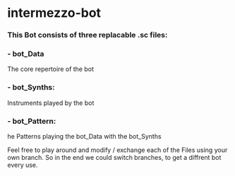 # intermezzo-bot

### This Bot consists of three replacable .sc files:

### - bot_Data 
The core repertoire of the bot

### - bot_Synths: 
Instruments played by the bot

### - bot_Pattern: 
he Patterns playing the bot_Data with the bot_Synths

Feel free to play around and modify / exchange each of the Files using your own branch.
So in the end we could switch branches, to get a diffrent bot every use.
